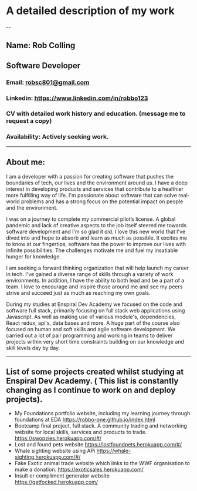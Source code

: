 # A detailed description of my work
--
## Name: Rob Colling
## Software Developer

### Email: robsc801@gmail.com
### Linkedin: https://www.linkedin.com/in/robbo123
### CV with detailed work history and education. (message me to request a copy)
### Availability: Actively seeking work.

---

## About me:

I am a developer with a passion for creating software that pushes the boundaries of tech, our lives and the environment around us. I have a deep interest in developing products and services that contribute to a healthier more fulfilling way of life. I'm passionate about software that can solve real-world problems and has a strong focus on the potential impact on people and the environment.

I was on a journey to complete my commercial pilot’s license. A global pandemic and lack of creative aspects to the job itself steered me towards software development and I'm so glad it did. I love this new world that I've dived into and hope to absorb and learn as much as possible. It excites me to know at our fingertips, software has the power to improve our lives with infinite possibilities. The challenges motivate me and fuel my insatiable hunger for knowledge.

I am seeking a forward thinking organization that will help launch my career in tech. I've gained a diverse range of skills through a variety of work environments. In addition, I have the ability to both lead and be a part of a team. I love to encourage and inspire those around me and see my peers strive and succeed just as much as reaching my own goals.

During my studies at Enspiral Dev Academy we focused on the code and software full stack, primarily focusing on full stack web applications using Javascript. As well as making use of various module's, dependencies, React redux, api's, data bases and more. A huge part of the course also focused on human and soft skills and agile software development. We carried out a lot of pair programming and working in teams to deliver projects within very short time constraints building on our knowledge and skill levels day by day. 

---

## List of some projects created whilst studying at Enspiral Dev Academy. ( This list is constantly changing as I continue to work on and deploy projects).

* My Foundations portfolio website, including my learning journey through foundations at EDA https://robbo-one.github.io/index.html
* Bootcamp final project, full stack. A community trading and networking website for local skills, services and products to trade. https://swopzies.herokuapp.com/#/
* Lost and found pets website https://lostfoundpets.herokuapp.com/#/
* Whale sighting website using APi https://whale-sighting.herokuapp.com/#/
* Fake Exotic animal trade website which links to the WWF organisation to make a donation. https://exoticsales.herokuapp.com/
* Insult or compliment generator website https://getfocked.herokuapp.com/






